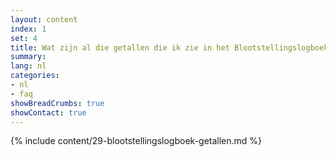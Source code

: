 ```yaml
---
layout: content
index: 1
set: 4
title: Wat zijn al die getallen die ik zie in het Blootstellingslogboek op mijn telefoon? 
summary: 
lang: nl
categories:
- nl
- faq
showBreadCrumbs: true
showContact: true
---
```

{% include content/29-blootstellingslogboek-getallen.md %}

